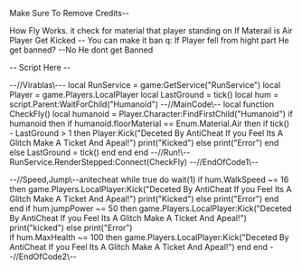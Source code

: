 Make Sure To Remove Credits--

How  Fly Works. it check for material that player standing on If Materail is Air Player Get Kicked -- You can make it ban
q: If Player fell from hight part He get banned?
--No He dont get Banned

-- Script Here --


--//Virablas\\---
local RunService = game:GetService("RunService")
local Player = game.Players.LocalPlayer
local LastGround = tick()
local hum = script.Parent:WaitForChild("Humanoid")
--//MainCode\\--
local function CheckFly()
	local humanoid = Player.Character:FindFirstChild("Humanoid")
	if humanoid then
		if humanoid.floorMaterial == Enum.Material.Air then
			if tick() - LastGround > 1 then
				Player:Kick("Deceted By AntiCheat If you Feel Its A Glitch Make A Ticket And Apeal!")
		    print("Kicked")
      else
            print("Error")
		 end
	  else
			LastGround = tick()
	  end
   end
end
--//Run!\\--
RunService.RenderStepped:Connect(CheckFly)
--//EndOfCode1\\--



--//Speed,Jump\\--anitecheat
while true do
	wait(1)
	if hum.WalkSpeed ~= 16 then
		game.Players.LocalPlayer:Kick("Deceted By AntiCheat If you Feel Its A Glitch Make A Ticket And Apeal!")
		print("Kicked")
	else
		print("Error")
	end
	end
if hum.jumpPower ~= 50 then
		game.Players.LocalPlayer:Kick("Deceted By AntiCheat If you Feel Its A Glitch Make A Ticket And Apeal!")
	print("kicked")
	else
	print("Error")	
	if hum.MaxHealth ~= 100 then
		game.Players.LocalPlayer:Kick("Deceted By AntiCheat If you Feel Its A Glitch Make A Ticket And Apeal!")
end
end
--//EndOfCode2\\--
